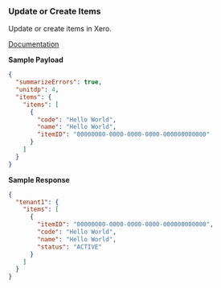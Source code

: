### Update or Create Items

Update or create items in Xero.

[Documentation](https://xeroapi.github.io/xero-node/accounting/index.html#api-Accounting-updateOrCreateItems)

**Sample Payload**
```json
{
  "summarizeErrors": true,
  "unitdp": 4,
  "items": {
    "items": [
      {
        "code": "Hello World",
        "name": "Hello World",
        "itemID": "00000000-0000-0000-0000-000000000000"
      }
    ]
  }
}
```

**Sample Response**
```json
{
  "tenant1": {
    "items": [
      {
        "itemID": "00000000-0000-0000-0000-000000000000",
        "code": "Hello World",
        "name": "Hello World",
        "status": "ACTIVE"
      }
    ]
  }
}
```
